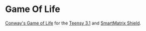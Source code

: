 # Game Of Life

[Conway's Game of Life](http://en.wikipedia.org/wiki/Conway's_Game_of_Life) for the [Teensy 3.1](http://pjrc.com) and [SmartMatrix Shield](http://pixelmatix.com).